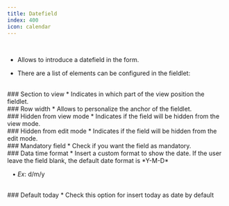 ```yaml
---
title: Datefield
index: 400
icon: calendar
---
```


    
<br />

* Allows to introduce a datefield in the form.

* There are a list of elements can be configured in the fieldlet:

<br />
### Section to view
* Indicates in which part of the view position the fieldlet.

<br />
### Row width
* Allows to personalize the anchor of the fieldlet.

<br />
### Hidden from view mode
* Indicates if the field will be hidden from the view mode.

<br />
### Hidden from edit mode
* Indicates if the field will be hidden from the edit mode.

<br />
### Mandatory field
* Check if you want the field as mandatory.

<br />
### Data time format
* Insert a custom format to show the date. If the user leave the field blank, the default date format is *Y-M-D*

&nbsp; &nbsp;• *Ex*: d/m/y

<br />
### Default today
* Check this option for insert today as date by default